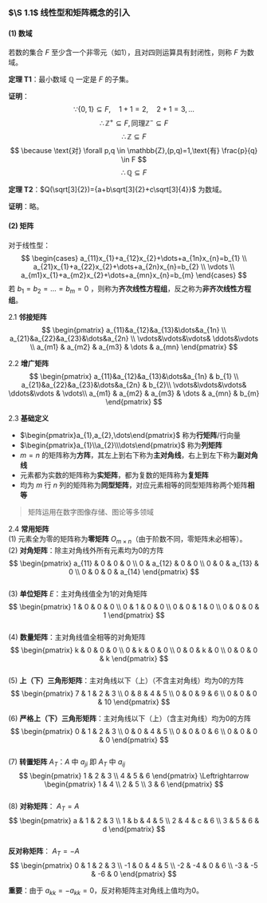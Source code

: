 ### $\S 1.1$ 线性型和矩阵概念的引入

#### (1) 数域
若数的集合 $F$ 至少含一个非零元（如1），且对四则运算具有封闭性，则称 $F$ 为数域。

**定理 T1**：最小数域 $\mathbb{Q}$ 一定是 $F$ 的子集。

**证明**：
$$
\because \{0,1\} \subseteq F, \quad 1+1=2, \quad 2+1=3, \ldots
$$
$$
\therefore \mathbb{Z}^{+} \subseteq F, \text{同理} \mathbb{Z}^{-} \subseteq F
$$
$$
\therefore \mathbb{Z} \subseteq F
$$
$$
\because \text{对} \forall p,q \in \mathbb{Z},(p,q)=1,\text{有} \frac{p}{q} \in F
$$
$$
\therefore \mathbb{Q} \subseteq F
$$

**定理 T2**：$Q(\sqrt[3]{2})={a+b\sqrt[3]{2}+c\sqrt[3]{4}}$ 为数域。

**证明**：略。

#### (2) 矩阵
对于线性型：
$$
\begin{cases}
a_{11}x_{1}+a_{12}x_{2}+\dots+a_{1n}x_{n}=b_{1} \\
a_{21}x_{1}+a_{22}x_{2}+\dots+a_{2n}x_{n}=b_{2} \\
\vdots \\
a_{m1}x_{1}+a_{m2}x_{2}+\dots+a_{mn}x_{n}=b_{m}
\end{cases}
$$
若 $b_{1}=b_{2}=\dots=b_{m}=0$ ，则称为**齐次线性方程组**，反之称为**非齐次线性方程组**。

2.1 **邻接矩阵**  
$$
\begin{pmatrix}
a_{11}&a_{12}&a_{13}&\dots&a_{1n} \\
a_{21}&a_{22}&a_{23}&\dots&a_{2n} \\
\vdots&\vdots&\vdots& \ddots&\vdots \\
a_{m1} & a_{m2} & a_{m3} & \dots & a_{mn}
\end{pmatrix}
$$      

2.2 **增广矩阵**  
$$
\begin{pmatrix}
a_{11}&a_{12}&a_{13}&\dots&a_{1n} & b_{1} \\
a_{21}&a_{22}&a_{23}&\dots&a_{2n}  & b_{2}\\
\vdots&\vdots&\vdots& \ddots&\vdots  & \vdots\\
a_{m1} & a_{m2} & a_{m3} & \dots & a_{mn} & b_{m}
\end{pmatrix}
$$  

2.3 **基础定义**  
-  $\begin{pmatrix}a_{1},a_{2},\dots\end{pmatrix}$ 称为**行矩阵**/行向量  
-  $\begin{pmatrix}a_{1}\\a_{2}\\\dots\end{pmatrix}$ 称为**列矩阵**  
- $m=n$ 的矩阵称为**方阵**，其左上到右下称为**主对角线**，右上到左下称为**副对角线**  
- 元素都为实数的矩阵称为**实矩阵**，都为复数的矩阵称为**复矩阵**  
- 均为 $m$ 行 $n$ 列的矩阵称为**同型矩阵**，对应元素相等的同型矩阵称两个矩阵**相等**  

> 矩阵运用在数字图像存储、图论等多领域  

2.4 **常用矩阵**  
(1) 元素全为零的矩阵称为**零矩阵** $O_{m\times n}$（由于阶数不同，零矩阵未必相等）。  
(2) **对角矩阵**：除主对角线外所有元素均为0的方阵  
$$
\begin{pmatrix}
a_{11} & 0 & 0 & 0 \\
0 & a_{12} & 0 & 0 \\
0 & 0 & a_{13} & 0 \\
0 & 0 & 0 & a_{14}
\end{pmatrix}
$$  
(3) **单位矩阵** $E$：主对角线值全为1的对角矩阵  
$$
\begin{pmatrix}
1 & 0 & 0 & 0 \\
0 & 1 & 0 & 0 \\
0 & 0 & 1 & 0 \\
0 & 0 & 0 & 1
\end{pmatrix}
$$  
(4) **数量矩阵**：主对角线值全相等的对角矩阵  
$$
\begin{pmatrix}
k & 0 & 0 & 0 \\
0 & k & 0 & 0 \\
0 & 0 & k & 0 \\
0 & 0 & 0 & k
\end{pmatrix}
$$  
(5) **上（下）三角形矩阵**：主对角线以下（上）（不含主对角线）均为0的方阵  
$$
\begin{pmatrix}
7 & 1 & 2 & 3 \\
0 & 8 & 4 & 5 \\
0 & 0 & 9 & 6 \\
0 & 0 & 0 & 10
\end{pmatrix}
$$  

(6) **严格上（下）三角形矩阵**：主对角线以下（上）（含主对角线）均为0的方阵  
$$
\begin{pmatrix}
0 & 1 & 2 & 3 \\
0 & 0 & 4 & 5 \\
0 & 0 & 0 & 6 \\
0 & 0 & 0 & 0
\end{pmatrix}
$$  
(7) **转置矩阵** $A_{T}$：$A$ 中 $a_{ji}$ 即 $A_{T}$ 中 $a_{ij}$  
$$
\begin{pmatrix}
1 & 2 & 3 \\
4 & 5 & 6
\end{pmatrix} \Leftrightarrow
\begin{pmatrix}
1 & 4 \\
2 & 5 \\
3 & 6
\end{pmatrix}
$$  
(8) **对称矩阵**： $A_{T}=A$  
$$
\begin{pmatrix}
a & 1 & 2 & 3 \\
1 & b & 4 & 5 \\
2 & 4 & c & 6 \\
3 & 5 & 6 & d
\end{pmatrix}
$$  
**反对称矩阵**： $A_{T}=-A$  
$$
\begin{pmatrix}
0 & 1 & 2 & 3 \\
-1 & 0 & 4 & 5 \\
-2 & -4 & 0 & 6 \\
-3 & -5 & -6 & 0
\end{pmatrix}
$$  

**重要**：由于 $a_{kk}=-a_{kk}=0$，反对称矩阵主对角线上值均为0。
